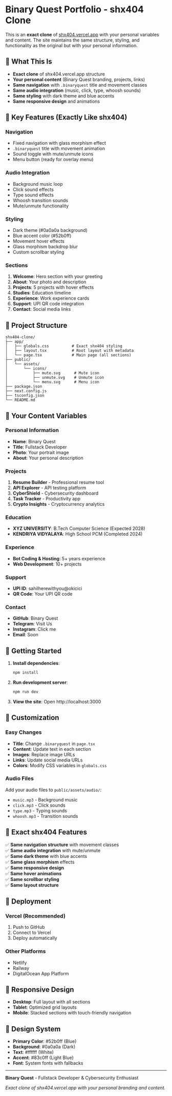# Binary Quest Portfolio - shx404 Clone

This is an **exact clone** of [shx404.vercel.app](https://shx404.vercel.app) with your personal variables and content. The site maintains the same structure, styling, and functionality as the original but with your personal information.

## 🎯 **What This Is**

- **Exact clone** of shx404.vercel.app structure
- **Your personal content** (Binary Quest branding, projects, links)
- **Same navigation** with `.binaryquest` title and movement classes
- **Same audio integration** (music, click, type, whoosh sounds)
- **Same styling** with dark theme and blue accents
- **Same responsive design** and animations

## 🚀 **Key Features (Exactly Like shx404)**

### **Navigation**
- Fixed navigation with glass morphism effect
- `.binaryquest` title with movement animation
- Sound toggle with mute/unmute icons
- Menu button (ready for overlay menu)

### **Audio Integration**
- Background music loop
- Click sound effects
- Type sound effects  
- Whoosh transition sounds
- Mute/unmute functionality

### **Styling**
- Dark theme (#0a0a0a background)
- Blue accent color (#52b0ff)
- Movement hover effects
- Glass morphism backdrop blur
- Custom scrollbar styling

### **Sections**
1. **Welcome**: Hero section with your greeting
2. **About**: Your photo and description
3. **Projects**: 5 projects with hover effects
4. **Studies**: Education timeline
5. **Experience**: Work experience cards
6. **Support**: UPI QR code integration
7. **Contact**: Social media links

## 📁 **Project Structure**

```
shx404-clone/
├── app/
│   ├── globals.css          # Exact shx404 styling
│   ├── layout.tsx           # Root layout with metadata
│   └── page.tsx             # Main page (all sections)
├── public/
│   └── assets/
│       └── icons/
│           ├── mute.svg      # Mute icon
│           ├── unmute.svg    # Unmute icon
│           └── menu.svg      # Menu icon
├── package.json
├── next.config.js
├── tsconfig.json
└── README.md
```

## 🎨 **Your Content Variables**

### **Personal Information**
- **Name**: Binary Quest
- **Title**: Fullstack Developer
- **Photo**: Your portrait image
- **About**: Your personal description

### **Projects**
1. **Resume Builder** - Professional resume tool
2. **API Explorer** - API testing platform
3. **CyberShield** - Cybersecurity dashboard
4. **Task Tracker** - Productivity app
5. **Crypto Insights** - Cryptocurrency analytics

### **Education**
- **XYZ UNIVERSITY**: B.Tech Computer Science (Expected 2028)
- **KENDRIYA VIDYALAYA**: High School PCM (Completed 2024)

### **Experience**
- **Bot Coding & Hosting**: 5+ years experience
- **Web Development**: 10+ projects

### **Support**
- **UPI ID**: sahilherewithyou@okicici
- **QR Code**: Your UPI QR code

### **Contact**
- **GitHub**: Binary Quest
- **Telegram**: Visit Us
- **Instagram**: Click me
- **Email**: Soon

## 🚀 **Getting Started**

1. **Install dependencies**:
   ```bash
   npm install
   ```

2. **Run development server**:
   ```bash
   npm run dev
   ```

3. **View the site**: Open http://localhost:3000

## 📝 **Customization**

### **Easy Changes**
- **Title**: Change `.binaryquest` in `page.tsx`
- **Content**: Update text in each section
- **Images**: Replace image URLs
- **Links**: Update social media URLs
- **Colors**: Modify CSS variables in `globals.css`

### **Audio Files**
Add your audio files to `public/assets/audio/`:
- `music.mp3` - Background music
- `click.mp3` - Click sounds
- `type.mp3` - Typing sounds
- `whoosh.mp3` - Transition sounds

## 🎯 **Exact shx404 Features**

✅ **Same navigation structure** with movement classes  
✅ **Same audio integration** with mute/unmute  
✅ **Same dark theme** with blue accents  
✅ **Same glass morphism** effects  
✅ **Same responsive design**  
✅ **Same hover animations**  
✅ **Same scrollbar styling**  
✅ **Same layout structure**  

## 🚀 **Deployment**

### **Vercel (Recommended)**
1. Push to GitHub
2. Connect to Vercel
3. Deploy automatically

### **Other Platforms**
- Netlify
- Railway
- DigitalOcean App Platform

## 📱 **Responsive Design**

- **Desktop**: Full layout with all sections
- **Tablet**: Optimized grid layouts
- **Mobile**: Stacked sections with touch-friendly navigation

## 🎨 **Design System**

- **Primary Color**: #52b0ff (Blue)
- **Background**: #0a0a0a (Dark)
- **Text**: #ffffff (White)
- **Accent**: #83c0ff (Light Blue)
- **Font**: System fonts with fallbacks

---

**Binary Quest** - Fullstack Developer & Cybersecurity Enthusiast

*Exact clone of shx404.vercel.app with your personal branding and content.*